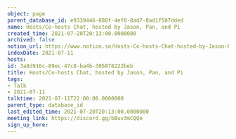 ```yaml
---
object: page
parent_database_id: e9339446-880f-4ef0-8ad7-8ad1f507dded
name: Hosts/Co-hosts Chat, hosted by Jason, Pan, and Pi
created_time: 2021-07-20T20:13:00.0000000
archived: false
notion_url: https://www.notion.so/Hosts-Co-hosts-Chat-hosted-by-Jason-Pan-and-Pi-3a8d916c89ec47c8ba4b305878222beb
indexDate: 2021-07-11
hosts: 
id: 3a8d916c-89ec-47c8-ba4b-305878222beb
title: Hosts/Co-hosts Chat, hosted by Jason, Pan, and Pi
tags:
- Talk
- 2021-07-11
talktime: 2021-07-11T22:00:00.0000000
parent_type: database_id
last_edited_time: 2021-07-20T20:13:00.0000000
meeting_link: https://discord.gg/bBuv3mCQQe
sign_up_here: 
---
```





